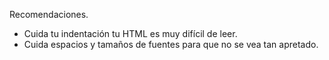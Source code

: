 Recomendaciones.

- Cuida tu indentación tu HTML es muy difícil de leer.
- Cuida espacios y tamaños de fuentes para que no se vea tan apretado.

